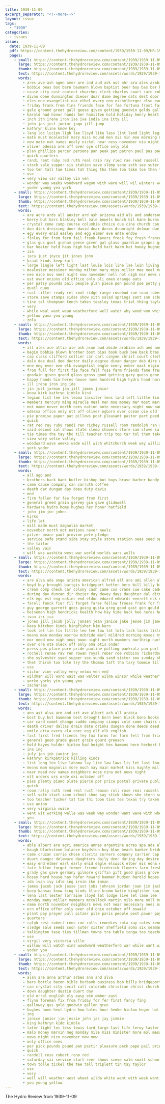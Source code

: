 ```yaml
---
title: 1939-11-09
excerpt_separator: "<!--more-->"
layout: issue
tags:
  - "1939"
categories:
  - issues
issue:
  date: 1939-11-09
  pdf: https://content.thehydroreview.com/content/1939/1939-11-09/HR-1939-11-09.pdf
  pages:
    - small: https://content.thehydroreview.com/content/1939/1939-11-09/small/HR-1939-11-09-01.jpg
      large: https://content.thehydroreview.com/content/1939/1939-11-09/large/HR-1939-11-09-01.jpg
      thumb: https://content.thehydroreview.com/content/1939/1939-11-09/thumbnails/HR-1939-11-09-01.jpg
      text: https://content.thehydroreview.com/assets/words/1939/1939-11-09/HR-1939-11-09-01.txt
      words:
        - ares ave ash agen amer are and aud ask ast ahr ara ales arabian area ally arkansas all american anya able arabia ane anderson ary anna
        - bobbie beas box barn baumann blown baptist beer buy bas ber back books better bie bash bring below brother board been bold but both belt belle baie bet bal book bil begin bean bolts bonds bethe basra bost brought
        - cause city cost content churches clerk charles court cate coker cases cee cross carman cedar con cea cone carl corte college child county church caroline class collier cot choo coe came christ
        - divan done dunnington dieser doar dime degree dats dest door danger drag dallas during days daily doe dec dies day dan death doctor
        - eles ene evangelist ear ethel every eon eichelberger else ead elgin elles early ellen enterprise elk ence
        - friday frank from fine friends face for fae fortuna frost farmer freeze fon first frid found fame fern fires fire fell full fran fer fred fore freshman
        - gale ground greet gall geese given getting goodwin golds galle governor
        - harold had honor hands her hamilton hold holiday henry heart hobart hing held hydro hes hai hiss how heres has house hani hogan happy high home half hope
        - inch ith irene iron ise iva india ina itty ill
        - john jas just junior jago jill jump
        - kathryn kline know key
        - leng loc lucien ligh lee lloyd like lass lint land light legion lunch lot little list lac life lassiter lother low long living
        - mate must mcalester mary miss mound men mis min moe morning money martin mor mir marriage members made matter many mares march more may
        - new note nak names neely nickel near ness november nia night nazar news northrip nigh name now nation never not north
        - oliver odessa ore off over oye office only old
        - plan phillips percer persons pan peak pat patron paul pas page present pass paper pillows past people part pet person posta pastor poster payment post perry pill pla pay pleasant pail parent pee pie
        - quick quarters
        - randi rent ruby red ruth real rain ray ried rae read russell room rebecca rote reece roll rates richey running ron racer randolph
        - stock sale supper sis station save slemp sane seth see suter sunday standard sup soren sey stringer sund son string still side she sed srey school slow season showers sanda sat soe sake sees state second sho saturday sell sora sam store stephens slick sie special signal stove speaker show seal
        - too ten tall tae times tat thing tha them ton take toe then thele teed tone tiny than tho the tally tain taft tie tea thea top thee
        - use
        - very view var valley vin ven
        - wonder way weeks woodward wagon with ware will wil winters works while wince wide wife west wheat willia wade was work wilda whitchurch why wal wiley water williams well write
        - yoder young yea york
    - small: https://content.thehydroreview.com/content/1939/1939-11-09/small/HR-1939-11-09-02.jpg
      large: https://content.thehydroreview.com/content/1939/1939-11-09/large/HR-1939-11-09-02.jpg
      thumb: https://content.thehydroreview.com/content/1939/1939-11-09/thumbnails/HR-1939-11-09-02.jpg
      text: https://content.thehydroreview.com/assets/words/1939/1939-11-09/HR-1939-11-09-02.txt
      words:
        - are acre ards all auxier ard ash arizona aid als and anderson armstrong
        - berry but bars blakley bell bale bowels bunch bil bane burns born black boy bile bride billy bologna buy better bois bernardino both busi beans bein bae blue box brothers bill best business bees beat brings beryl
        - crystal come camp course columbia choice cue cine church can cotton cold cost cheese coleman craig carolyn cream charlott county came con corn comfort comish cant catena cory cooley canal
        - don dick dressing door david dear doros drumright delmar due deli daughter dark
        - egy every enid easley end egg elmer eve ente endow
        - finley for from fern fail frank favors frock foy fresh frances fruit first foot friend fer furnish friends fae fish fire free friday fun former fall felton fate
        - glas gus gool graham geese given gal glass guardian grapes green granite guest getting gasco good gary galloway gas guns
        - har heater held haus high has hold hart harm hot honey hughes hardware hume ham hydro home had house half her heart homestead holly hoa
        - isa
        - jaca just joyce jit jones john
        - kraut kinds keep karl
        - large lingle left light last louie lois line lae lwin living lat lura lap loan let lunch
        - mcalester messimer monday milton mary miss miller mee meal mans mew man mildred more much merit money mattress
        - nee nice nov neel night now november nell not nigh nor news new
        - ost over onions old office only oli omen orange oats
        - per patsy pounds pail people plan piece pon pound poe putty pump plenty person pay pastor pepe pancake pee price place present pas paper plants
        - quail quay
        - rust ritter ready ret rout ridge range rosebud rae roam robert rossel rocker rawleigh roy roll read red
        - store save stamps sides show sith salad springs sant son school said sale stay santa stockton sand saturday sae sister sack shows stoves standard stover still sleep sept sund sauer seme special she swartzendruber shall service soap shake smith see san shanks som sauce suite
        - tine tal thompson tench taken teasley texas trial thing taylor tod tex ted than tuber teacher tee tokay them tui the
        - very
        - while weal want wean weatherford well water why wood won white windows went word week winter wiley weather wellman walter waffle wate with window williams way wich will was wire
        - yellow yama you young
        - zola
    - small: https://content.thehydroreview.com/content/1939/1939-11-09/small/HR-1939-11-09-03.jpg
      large: https://content.thehydroreview.com/content/1939/1939-11-09/large/HR-1939-11-09-03.jpg
      thumb: https://content.thehydroreview.com/content/1939/1939-11-09/thumbnails/HR-1939-11-09-03.jpg
      text: https://content.thehydroreview.com/assets/words/1939/1939-11-09/HR-1939-11-09-03.txt
      words:
        - all ates ace attia ale ask ason aud abide arabian ach and ano anderson auxier are arabia arma
        - begin bobbie blown brother bost bias book buck bee back bras bet below best bir barn books been but bolts belt brion better buy board bonds bring brought big
        - cap class clifford collier cor carl canyon christ court clerk colony county cores cutting cost cartwright cone coker clipp city cause cross cotton church charles cee con churches
        - dale dee deal ded doctor daily degree divan danger deb dire down dallas day dime drag dine done dies during door
        - ene eng ever eve elk evangelist engle every ember east elgin enterprise else ethel
        - from full for first fie face fall foss farm friends fame freshman friday fell frail found fam fires fire free freeze fallen folks
        - goodwin given grand glass gross good getting gary guess gene governor
        - happy hands him heres house home hundred high hydro hand harold holiday hearing hope has hobart her heart hamilton henry honor hold half held had heir hue how hoo hogan
        - ill irene iron ing ide
        - jin just jarman jan jill james junior
        - know kirk kathryn kimble kind
        - legion list lee les leona lassiter lens land left little lin low like lies lucien look lawyer living light long ligh
        - members mercury ming miracle meal men mou money mer most marry marri mary more march miss martha may market mound many matter mise mcalester maine
        - not name never north nees nation note necessary night now names nine needy need nigh nov new near news nickel november
        - odessa office only ott off oliver ogborn over ocean oie old
        - pie promise paper pat pillows post pleasant pastor part peed persons present prout pay pla people pao pap pete pitzer pel paul plan phillips peace
        - quick
        - rat red ray ruby randi ren richey russell room randolph ran ron reas rebecca rates roll real rain
        - said second sal shows state slemp showers store sam stove salo seems shales sis stead stafford sant still sang school son star schantz suter sunday simpson schoo show saturday station slick signal supper stringer season sine she stephens speaker sae sale standard storie see special save sian swe sea
        - tie times the tay tho till teacher trip top tar tol them take then tape tiny tae than thing thea ted tora too tur texas tha
        - view very velie valley
        - woodward wave weeks wade will wich whitchurch week way william walter wall wil wagon williams while well write wee why with wife wonder wild went wheat was winters work wala
        - york yoder
    - small: https://content.thehydroreview.com/content/1939/1939-11-09/small/HR-1939-11-09-04.jpg
      large: https://content.thehydroreview.com/content/1939/1939-11-09/large/HR-1939-11-09-04.jpg
      thumb: https://content.thehydroreview.com/content/1939/1939-11-09/thumbnails/HR-1939-11-09-04.jpg
      text: https://content.thehydroreview.com/assets/words/1939/1939-11-09/HR-1939-11-09-04.txt
      words:
        - all ago and
        - brothers back bank butler bishop but boys brave barber bandy basinger
        - came cause company can carruth coffee
        - death dar dungan day does duty davis
        - end
        - firm fallen for fee forget from first
        - general greed grain garvey gin gave glidewell
        - hardware hydro home hughes her honor hatfield
        - john jim joe johns
        - kirks
        - life let
        - mill made must magnolia market
        - november north not nations never neels
        - pitzer peace paul provine pete pledge
        - service safe stand side stay style store station seas seed spies sense shoe shields sams
        - the tailor
        - valley vain
        - will was washita west war world worlds wars wells
    - small: https://content.thehydroreview.com/content/1939/1939-11-09/small/HR-1939-11-09-05.jpg
      large: https://content.thehydroreview.com/content/1939/1939-11-09/large/HR-1939-11-09-05.jpg
      thumb: https://content.thehydroreview.com/content/1939/1939-11-09/thumbnails/HR-1939-11-09-05.jpg
      text: https://content.thehydroreview.com/assets/words/1939/1939-11-09/HR-1939-11-09-05.txt
      words:
        - are alva ada ange arieta american alfred all ane ami allen alles and alex
        - boyd buy brought bartgis bridgeport better bere bill billy bright blough bar business byrum ben bryan bonis brother beck bring band but bigger bond bills been baptist
        - cream comp check car colony cash came cos crane cue cake caddo care carter candy caller company carman cea carney carpe come clarence cox charles cad child clinton can clipper cross city cope creek core county church charlie camey carnegie collier
        - during dav duncan dir dozier day dewey days daughter dal ditmore dat dinner dan ding director dalke
        - elk ego est eng eakins end eldon edward edwards everett eck elsie earl ernest
        - farell funck fier fil forget fares fellow froese frank for friday fines falling few fred farrell fey first flansburg
        - guy george garrett goes going gusta greg good gast gon gould gee grain gregg group
        - heineman high hendricks health how hay hime hack hee heres henry harold hes harry had hyde has hot herndon hammer her house hydro home husbands har him hey han hight hope
        - ivan irr isa
        - jones jill jacob jolly jansen jean janice jake jesse jim janes john
        - keep kitchen kinds kingfisher kim kern
        - look let lin lis little leo lee low lat lola lack lacks lisle late luse long lary land last luella large lights left lesson lester lloyd
        - means men monday morrow mcbride marl mildred morning moses myrl mash moder max mere may mil mound mire miss mas many mary melba miller mand money mean miler mee martha meal march
        - nor need new nigh news noon night north numbers northrip nurse neighbors november near nee nov not neve
        - over ora ota oleck off only oma otis onder
        - press pos place pore pride pauline pulling pankratz pan port plate parent proud people pere post peak present pigg pone pears price pitzer preis pleasant peal pares past per
        - rochell renae rav ren rowan royal reber roe robbins richardson rowland rida ridge roy red ross ruth riggs ready ralph rover russell ridenour
        - she sylvester syed supper soe sunda sand sister sou sunday shean simmons siner sedan school sons service ser susie seed shonk still save son saye sun sund show sermon steffens solas saturday south special shook sharry sell skaggs smith stand sare six see second stockton sat surat sugar sim sport shawnee side
        - thet thirsk too tole try the thomas taft tha tary tommie tillman tong taken thiessen tol tom tie triplett thi tee tort tar thou theron tho tad
        - use
        - victor vine valley very velma ven ved
        - wildman will word wait was walter wilma winsor while weatherford wayne wan work with want wil wen wild week went wish whitney wes
        - yorke yorks yin young you
        - zacharias
    - small: https://content.thehydroreview.com/content/1939/1939-11-09/small/HR-1939-11-09-06.jpg
      large: https://content.thehydroreview.com/content/1939/1939-11-09/large/HR-1939-11-09-06.jpg
      thumb: https://content.thehydroreview.com/content/1939/1939-11-09/thumbnails/HR-1939-11-09-06.jpg
      text: https://content.thehydroreview.com/assets/words/1939/1939-11-09/HR-1939-11-09-06.txt
      words:
        - ann ast alva are and art ave albert ach all arabia
        - bost buy but baumann best brought born been black bona books bread bau bick bel berne blessing billy bright bon back brother business bank burn bobbie
        - car card comet change caddo company ciampi cold come chairs county cause city caroline church coffee christ cone comes can champlin
        - death driver dallas drain date drinks dungan done deeds deed demotte don duly daughter dear doyle day
        - emile etta every ela ener egg elf elk english
        - fast first fred friends fey fox farms for farm fell from friday finley fellow
        - general good grade guest grain gourd greeson
        - hold hayes holder hinton had height hes hamons hern herbert hobby hyer herndon has held hun howard how hay him holding hamilton home hard her hunting hot homan hydro high hume
        - ina ing
        - july jan job junior joe
        - kathryn kirkpatrick killing kinds
        - list long leo live lahoma lay like law laws lis let last louie
        - means man magnolia more much may main market miss mighty mill mills meal made mash many monday
        - near need nov names neighbors nose nina not news night
        - ott orders ors orde oki october off
        - pies plenty piano plate pierce por price postal private public peel person pay profit pear ponds
        - quick
        - room rally ruth reed rest rust reason roll rose real russell
        - sell safe start sane school shoe say stick shown she stern scott see short shields service sidney station said send study smith state servi such sen sister stock sup special
        - too teacher tucker tat tie thi toon ties tes texas try taken trip triplett take toward them than tickel times the
        - use union
        - very virginia voice
        - went wit working walle was week way wonder want wave with wheat work wee will welding west weather wolf weekly
        - you
    - small: https://content.thehydroreview.com/content/1939/1939-11-09/small/HR-1939-11-09-07.jpg
      large: https://content.thehydroreview.com/content/1939/1939-11-09/large/HR-1939-11-09-07.jpg
      thumb: https://content.thehydroreview.com/content/1939/1939-11-09/thumbnails/HR-1939-11-09-07.jpg
      text: https://content.thehydroreview.com/assets/words/1939/1939-11-09/HR-1939-11-09-07.txt
      words:
        - able albert are agri america annes argentine acres apa ada alma american amos and arkansas anna ask amarillo all ago ave apache alta
        - baugh blackstone balance boydstun buy blue beach banker bride braggs butler box business bow bill bills blevins brought buckner boucher barber bishop bontrager below brides begin both but banks bank best band ber been bot board bragg borders back belle bryan
        - came cruzan carrie chose clarita corners company carrier cap carleton coup county charles calvin carruth circle can clyde coxen cheers cotton cash clinton congress crail court come cake carl caddo city check christensen clock cream corn cant
        - duart danger delaware daughters daily deer during day desire daughter dinner degree dennis debate dane dot ditmore drumright dorothy down dallas daugherty drew doubt does dun die december doy director doing done dorris deily dolly
        - easy end elmer earl early enid eagle elswick elber eis edna exendine ever eileen every enters elk east eichelberger evelyn eye ethel
        - fate felton forget former friend frederick flowers farm fresh fields farms flower fork fost friends full fine friday folks farmer fall freeman fell fable for first ferris frank floyd france fred front fulton fae fer from
        - grady gas gave germany gilmore griffin gift good glass grove goods greeson grain greenhouse george glad guy gains grand grooms guest
        - hosey hard house hay hafer howard hammer hudson harold hopes horn half helen handy hens husband hold henke harmon had hin harts hamilton how heineman hang homes has hart henry her hinton hunting helps handle hogan high held hydro home
        - ida ivan ivy idle ing irvin ike inman
        - james jacob jack jesse just jobs johnson jordan joan jim jackson jin jewel joel jimmy jake johns junior jean joe john
        - keep kansas know king kinds kline krumm katie kingfisher kan kuntz
        - lena last lester lorraine lloyd lat lodge live let lame lee luella lynch lowell like lew levi larger lewis look little lay land light love long low lillie lead leo leonard lesson left law leader latter lands
        - monday many miller members mccullock martin milo more moll mall marsh master marriage must men may made mapel maye melba mills meadows mail mies mayes mckeegan marvin much murray money matter might moser miss most messimer mon missouri
        - name north november neighbors news not near necessary nees napoleon new niece night nov now noel norris note nelson never
        - orn office offer only over old onie october off oswald
        - plant pay prayer pull pitzer pile paris people post power payment pound prise president page push purchase philip payne proud part per pleasant price pages pauline paul plants pau place pent present pete plenty
        - quarters
        - ralph rest robert reno rue rolls remedies rota ray rates renew riley roy radio rush rival regular ringo robertson rivers rosa rate ruark russell reading
        - sledge sale seeds soon suter sister sheffield somo six seamans seagraves santa she sanders service send sales store sense said seven state stand safe sal streets save stock seem sullens sith show short sam string samples steels states son saturday spring stover still see sayre scott southern season springs sarah sell smalley spike smith sion sat swartzendruber special sewing sunday stay sas sit sydney sides stamps smile schroder simpson shall sample sea school side stange
        - talkington tase ties tillman towns tra table tonga too teacher than try treat tax thiessen ton thomason thu teasley thomas taken turck thro them thing texas teal tape town the tear take thi tie tor trip thousand
        - use
        - virgil very victoria ville
        - willow will watch wind woodward weatherford war while want wings working wells winning wish weeks ways worm washington wil way withers walk wave went wilcox wyatt wich west worlds worms williams white whiteley world wheat ward wait wool work with was words wedding winter warning walter week
        - yoder you
    - small: https://content.thehydroreview.com/content/1939/1939-11-09/small/HR-1939-11-09-08.jpg
      large: https://content.thehydroreview.com/content/1939/1939-11-09/large/HR-1939-11-09-08.jpg
      thumb: https://content.thehydroreview.com/content/1939/1939-11-09/thumbnails/HR-1939-11-09-08.jpg
      text: https://content.thehydroreview.com/assets/words/1939/1939-11-09/HR-1939-11-09-08.txt
      words:
        - alan are anna arthur arbes ann and alva
        - bars bottle bacon bible burbank business bob billy bridgeport better
        - can crystal city cecil call colorado christian christ church craig carruth cold cost coleman
        - down daughter dustin duart day
        - eld errol english ely easy eke ember east
        - flynn foreman fix from friday for fer first fancy fing
        - galloway gas gold goodwin gallon gren
        - hughes home hext hydro how hales hour henke hinton heger hol hands hens him
        - ing
        - janice junior jim jessie john jas jay jimmie
        - king kathryn kidd kimble
        - later light lei less lewis lard large last life leroy laster lee leghorn league laundry
        - malo money marvin meg monday mile miss minister more mol messimer milton made medal market melvin
        - news night nice november now new
        - only office ones
        - per pick pounds pound pan pastir pleasure peck pape pail prida pam present pack peaches pieper payment pure
        - quick
        - randell rose robert reno red
        - saturday sai service start seer shows sieve sale small school see smith sour soap sunday show save springs sheridan
        - town tolle tickel the tee tall triplett tin tay taylor
        - use
        - very
        - well will weather west wheat wilda white went with week want
        - you young yellow
---
```


The Hydro Review from 1939-11-09

<!--more-->

